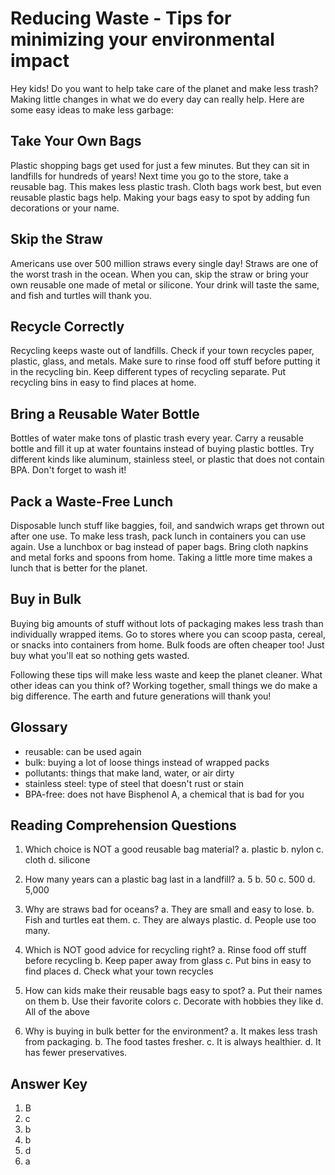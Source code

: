 # Reducing Waste - Tips for minimizing your environmental impact

Hey kids! Do you want to help take care of the planet and make less trash? Making little changes in what we do every day can really help. Here are some easy ideas to make less garbage:

## Take Your Own Bags

Plastic shopping bags get used for just a few minutes. But they can sit in landfills for hundreds of years! Next time you go to the store, take a reusable bag. This makes less plastic trash. Cloth bags work best, but even reusable plastic bags help. Making your bags easy to spot by adding fun decorations or your name.

## Skip the Straw

Americans use over 500 million straws every single day! Straws are one of the worst trash in the ocean. When you can, skip the straw or bring your own reusable one made of metal or silicone. Your drink will taste the same, and fish and turtles will thank you.

## Recycle Correctly

Recycling keeps waste out of landfills. Check if your town recycles paper, plastic, glass, and metals. Make sure to rinse food off stuff before putting it in the recycling bin. Keep different types of recycling separate. Put recycling bins in easy to find places at home.

## Bring a Reusable Water Bottle

Bottles of water make tons of plastic trash every year. Carry a reusable bottle and fill it up at water fountains instead of buying plastic bottles. Try different kinds like aluminum, stainless steel, or plastic that does not contain BPA. Don't forget to wash it!

## Pack a Waste-Free Lunch

Disposable lunch stuff like baggies, foil, and sandwich wraps get thrown out after one use. To make less trash, pack lunch in containers you can use again. Use a lunchbox or bag instead of paper bags. Bring cloth napkins and metal forks and spoons from home. Taking a little more time makes a lunch that is better for the planet.

## Buy in Bulk

Buying big amounts of stuff without lots of packaging makes less trash than individually wrapped items. Go to stores where you can scoop pasta, cereal, or snacks into containers from home. Bulk foods are often cheaper too! Just buy what you'll eat so nothing gets wasted.

Following these tips will make less waste and keep the planet cleaner. What other ideas can you think of? Working together, small things we do make a big difference. The earth and future generations will thank you!

## Glossary

- reusable: can be used again
- bulk: buying a lot of loose things instead of wrapped packs
- pollutants: things that make land, water, or air dirty
- stainless steel: type of steel that doesn't rust or stain
- BPA-free: does not have Bisphenol A, a chemical that is bad for you

## Reading Comprehension Questions

1. Which choice is NOT a good reusable bag material?
   a. plastic
   b. nylon
   c. cloth
   d. silicone

2. How many years can a plastic bag last in a landfill?
   a. 5
   b. 50
   c. 500
   d. 5,000

3. Why are straws bad for oceans?
   a. They are small and easy to lose.
   b. Fish and turtles eat them.
   c. They are always plastic.
   d. People use too many.

4. Which is NOT good advice for recycling right?
   a. Rinse food off stuff before recycling
   b. Keep paper away from glass
   c. Put bins in easy to find places
   d. Check what your town recycles

5. How can kids make their reusable bags easy to spot?
   a. Put their names on them
   b. Use their favorite colors
   c. Decorate with hobbies they like
   d. All of the above

6. Why is buying in bulk better for the environment?
   a. It makes less trash from packaging.
   b. The food tastes fresher.
   c. It is always healthier.
   d. It has fewer preservatives.

## Answer Key

1. B
2. c
3. b
4. b
5. d
6. a
